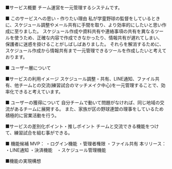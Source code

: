 ■サービス概要 
チーム運営を一元管理するシステムです。

■ このサービスへの思い・作りたい理由 
私が学童野球の監督をしているときに、スケジュール調整やメール共有に手間を取り、より効率的にしたいと思い作成に至りました。
スケジュール作成や資料共有や連絡事項の共有を異なるツールを使うため、正確な内容で作成できなかったり、情報共有が遅れてしまい、
保護者に迷惑を掛けることがしばしばありました。
それらを解消するために、スケジュール作成から情報共有まで一元管理できるツールを作成したいと考えております。

■ ユーザー層について 


■サービスの利用イメージ 
スケジュール調整・共有、LINE通知、ファイル共有、他チームとの交流(練習試合のマッチメイク中心)を一元管理することで、効率化できると考えています。

■ ユーザーの獲得について 
自分チームで動いて問題がなければ、同じ地域の交流があるチームに展開する。
また、家族が区の野球連盟の理事をしているため積極的に営業活動を行う。

■サービスの差別化ポイント・推しポイント
チームと交流できる機能をつけて、練習試合を組む事ができる。

■ 機能候補 
MVP： ・ログイン機能 ・管理者権限 ・ファイル共有 
本リリース： ・LINE通知 ・決済機能　・スケジュール管理機能

■機能の実現構想
